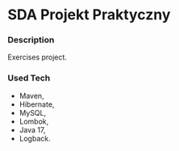 # SDA Projekt Praktyczny

### Description

Exercises project. 

### Used Tech
- Maven, 
- Hibernate, 
- MySQL, 
- Lombok, 
- Java 17, 
- Logback.